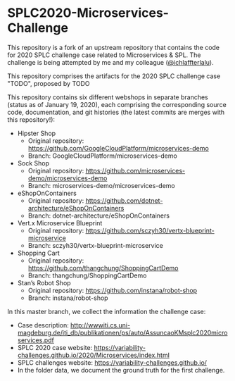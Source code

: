 # SPLC2020-Microservices-Challenge

This repository is a fork of an upstream repository that contains the code for
2020 SPLC challenge case related to Microservices & SPL. The challenge is being
attempted by me and my colleague ([@ichlaffterlalu](https://github.com/ichlaffterlalu/SPLC2020-Microservices-Challenge])).

This repository comprises the artifacts for the 2020 SPLC challenge case "TODO", proposed by TODO

This repository contains six different webshops in separate branches (status as of January 19, 2020), each comprising the corresponding source code, documentation, and git histories (the latest commits are merges with this repository!):

- Hipster Shop
  - Original repository: https://github.com/GoogleCloudPlatform/microservices-demo
  - Branch: GoogleCloudPlatform/microservices-demo
- Sock Shop
  - Original repository: https://github.com/microservices-demo/microservices-demo
  - Branch: microservices-demo/microservices-demo
- eShopOnContainers
  - Original repository: https://github.com/dotnet-architecture/eShopOnContainers
  - Branch: dotnet-architecture/eShopOnContainers
- Vert.x Microservice Blueprint
  - Original repository: https://github.com/sczyh30/vertx-blueprint-microservice
  - Branch: sczyh30/vertx-blueprint-microservice
- Shopping Cart
  - Original repository: https://github.com/thangchung/ShoppingCartDemo
  - Branch: thangchung/ShoppingCartDemo
- Stan’s Robot Shop
  - Original repository: https://github.com/instana/robot-shop
  - Branch: instana/robot-shop

In this master branch, we collect the information the challenge case:

- Case description: http://wwwiti.cs.uni-magdeburg.de/iti_db/publikationen/ps/auto/AssuncaoKMsplc2020microservices.pdf
- SPLC 2020 case website: https://variability-challenges.github.io/2020/Microservices/index.html
- SPLC challenges website: https://variability-challenges.github.io/
- In the folder data, we document the ground truth for the first challenge.
